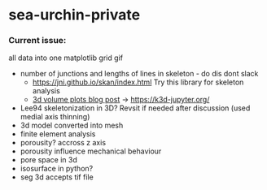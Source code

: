 # sea-urchin-private

### Current issue:
all data into one matplotlib grid gif

* number of junctions and lengths of lines in skeleton - do dis dont slack
  * https://jni.github.io/skan/index.html Try this library for skeleton analysis
  * [3d volume plots blog post](https://blog.jupyter.org/ipygany-jupyter-into-the-third-dimension-29a97597fc33) -> https://k3d-jupyter.org/
* Lee94 skeletonization in 3D? Revsit if needed after discussion (used medial axis thinning)
* 3d model converted into mesh
* finite element analysis
* porousity? accross z axis
* porousity influence mechanical behaviour
* pore space in 3d
* isosurface in python?
* seg 3d accepts tif file
